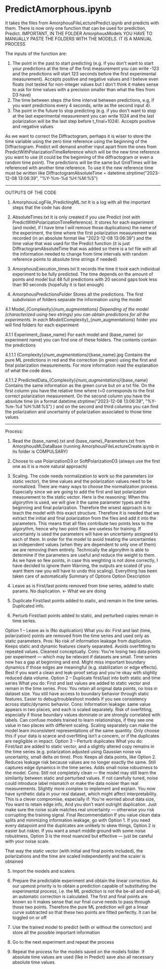 <h1>PredictAmorphous.ipynb</h1>

It takes the files from AmorphousFileLecturePredict.ipynb and predicts with them. There is now only one function that can be used for prediction, Predict.
IMPORTANT, IN THE FOLDER AmorphousModels YOU HAVE TO MANUALLY PASTE THE FOLDERS WITH THE MODELS. IT IS A MANUAL PROCESS

The inputs of the function are:
1. The point in the past to start predicting (e.g. if you don't want to start your predictions at the time of the first measurement you can write -123 and the predictions will start 123 seconds before the first experimental measurement). Accepts positive and negative values and I believe even floats (not tested for non-integer values but I don't think it makes sense to ask for time values with a precision smaller than what the files from D3 have)
2. The time between steps (the time interval between predictions, e.g, if you want predictions every 4 seconds, write as the second input 4).
3. The point in the future to stop predicting (e.g. if you don't want to stop at the last experimental measurement you can write 1024 and the last polarization will be the last step before t_final+1024). Accepts positive and negative values


As we want to correct the Diffractogram, perhaps it is wiser to store the time variable using the zero time reference using the beginning of the Diffractogram. Predict will demand another input apart from the ones from PredictWithPolarizationTimeReference which will be the new time reference you want to use (it could be the beginning of the diffractogram or even a random time point). The predictions will be the same but GridTimes will be referenced with another time reference. To use it the new reference time must be written like
DiffractogramAbsoluteTime = datetime.strptime("2023-12-08 13:06:39", "%Y-%m-%d %H:%M:%S")


___________________________________________________________________________________________

 
OUTPUTS OF THE CODE

1. AmorphousLogFile_PredictingML.txt
It is a log with all the important steps that the code has done

2. AbsoluteTimes.txt
It is only created if you use Predict (not with PredictWithPolarizationTimeReference). It stores for each experiment (and model, if I have time I will remove those duplications) the name of the experiment, the time where the first polarization measurement was recorded (in an absolute format like "2023-12-08 13:06:39") and the time value that was used for the Predict function (it is just DiffractogramAbsoluteTime that was added so there is a txt file with all the information needed to change from time intervals with random reference points to absolute time strings if needed)

3. AmorphousExecution_times.txt
It records the time it took each individual experiment to be fully predicted. The time depends on the amount of points and model but 48 full predictions with 20 second gaps took less than 90 seconds (hopefully it is fast enough) 

4. AmorphousPredictionsFolder
Stores all the predictions. The first subdivision of folders separate the information using the model

4.1 Model_{Complexity}_{num_augmentations}
Depending of the model (characterized using two strings) you can obtain predictions for all the experiments. In each Model_{Complexity}_{num_augmentations} folder you will find folders for each experiment

4.1.1 Experiment_{base_name}
For each model and {base_name} (or experiment name) you can find one of these folders. The contents contain the predictions

4.1.1.1 {Complexity}_{num_augmentations}_{base_name}.jpg
Contains the pure ML predictions in red and the correction (in green) using the first and final polarization measurements. For more information read the explanation of what the code does.
 
4.1.1.2 PredictedData_{Complexity}_{num_augmentations}_{base_name}
Contains the same information as the green curve but on a txt file. On the first column you have the relative time where t=0 corresponds to the first correct polarization measurement. On the second column you have the absolute time (in a format datetime.strptime("2023-12-08 13:06:39", "%Y-%m-%d %H:%M:%S") ) and on the second and third columns you can find the polarization and uncertainty of polarization associated to those time values

___________________________________________________________________________________________




Process:

1. Read the {base_name}.txt and {base_name}_Parameters.txt from AmorphousMLDataBase (running AmorphousFileLectureCreate.ipynb in its folder is COMPULSARY)

2. Choose to use PolarizationD3 or SoftPolarizationD3 (always use the first one as it is a more natural approach)

3. Scaling. The code needs normalization to work so the parameters (or static vector), the time values and the polarization values need to be normalized. There are many ways to choose the normalization process. Especially since we are going to add the first and last polarization measurement to the static vector. Here is the reasoning:
When this algorythm is used, we will give it the same parameter types and the beginning and final polarization. Therefore the wisest approach is to teach the model with this
exact structure. Therefore it is needed that we extract the initial and final polarization from the files and add it into the parameters. This means that all files contribute 
two points less to the algorythm, hence why two point files are useless for training. If uncertainty is used the parameters will have an uncertainty assigned to each of them. In 
order for the model to avoid treating the uncertainties as independent values (when they are dependent to only one of them) we are removing them entirely. Technically the algorythm 
is able to determine if the parameters are useful and reduce the weight to them. As we have so few points, in case this weighting is not done correctly, I have decided to ignore them
Warning, the outputs are scaled (if you want them raw you will have to undo this scaling). Everything has been taken care of automatically
 Summary of Options
Option	Description
1. Leave as is	First/last points removed from time series, added to static params. No duplication. <- What we are doing
2. Duplicate	First/last points added to static, and remain in the time series. Duplicated info.
3. Perturb	First/last points added to static, and perturbed copies remain in time series.

 Option 1 – Leave as is (No duplication)
    What you do: First and last (time, polarization) points are removed from the time series and used only as static parameters.
    Pros:
        No risk of information leakage from duplication.
        Keeps static and dynamic features clearly separated.
        Avoids overfitting to repeated values.
        Cleanest conceptually.
    Cons:
        You're losing two data points per experiment — which may be relevant if datasets are small.
        Time series now has a gap at beginning and end.
        Might miss important boundary dynamics if those edges are meaningful (e.g. stabilization or edge effects).
 Best if you want a clean and leak-proof setup and you're okay with slightly reduced data volume.
 Option 2 – Duplicate first/last into both static and time series
    What you do: First and last values are added to static vector and remain in the time series.
    Pros:
        You retain all original data points, no loss in dataset size.
        You still have access to boundary behavior through static features.
        Easier to debug/troubleshoot models if you see consistency across static/dynamic behavior.
    Cons:
        Information leakage: same value appears in two places, and each is scaled separately.
        Risk of overfitting, especially if those boundary values dominate or are strongly correlated with labels.
        Can confuse models trained to learn relationships, if they see one value in two places with different scaling.
        Scaling separately can make the model learn inconsistent representations of the same quantity.
 Only choose this if your data is scarce and overfitting isn’t a concern, or if the duplicates are negligible in impact.
 Option 3 – Perturb duplicates
    What you do: First/last are added to static vector, and a slightly altered copy remains in the time series (e.g. polarization adjusted using Gaussian noise via uncertainty, small delta on time).
    Pros:
        Keeps all data points, like Option 2.
        Reduces leakage risk because values are no longer exactly the same.
        Still captures edge dynamics in the time series.
        Adds small noise robustness to the model.
    Cons:
        Still not completely clean — the model may still learn the similarity between static and perturbed values.
        If not carefully tuned, noise could introduce label mismatch or make the data noisier than real measurements.
        Slightly more complex to implement and explain.
        You now have synthetic data in your real dataset, which might affect interpretability.
 This is a clever compromise, especially if:
    You're worried about data size,
    You want to retain edge info,
    And you don’t want outright duplication.
Just make sure the noise scale matches real uncertainty — otherwise you risk corrupting the training signal.
 Final Recommendation
    If you value clean data splits and minimizing information leakage, go with Option 1.
    If you need every datapoint and the duplicates are unlikely to skew things, Option 2 is easier but riskier.
    If you want a smart middle ground with some noise robustness, Option 3 is the most nuanced but effective — just be careful with your noise scale.

That way the static vector (with initial and final points included), the polarizations and the time are scaled independently and the scaler is obtained 


5. Import the models and scalers.

6. Prepare the predictable experiment and obtain the linear correction. As our upmost priority is to obtain a prediction capable of substituting the experimental process, i.e. the ML prediction is not the be-all and end-all, an automatic correction is calculated. The first and final points are known so it makes sense that our final curve needs to pass through those two points. Therefore the pure ML prediction will get a linear curve subtracted so that these two points are fitted perfectly. It can be toggled on or off

7. Use the trained model to predict (with or without the correction) and store all the possible important information

8. Go to the next experiment and repeat the process

9. Repeat the process for the models saved on the models folder. If absolute time values are used (like in Predict) save also all necessary absolute time values.



